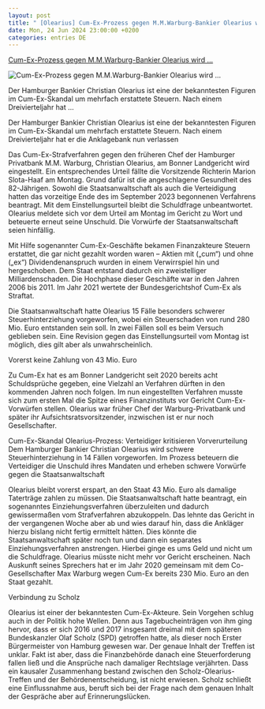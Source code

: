 ```yaml
---
layout: post
title: " [Olearius] Cum-Ex-Prozess gegen M.M.Warburg-Bankier Olearius wird ..."
date: Mon, 24 Jun 2024 23:00:00 +0200
categories: entries DE
---
```

[Cum-Ex-Prozess gegen M.M.Warburg-Bankier Olearius wird ...](https://www.capital.de/geld-versicherungen/cum-ex-prozess-gegen-m-m-warburg-bankier-olearius-wird-eingestellt-34824552.html)

![Cum-Ex-Prozess gegen M.M.Warburg-Bankier Olearius wird ...](https://image.capital.de/34824560/t/zJ/v2/w1440/r1.7778/-/olearius-469534618.jpg)

Der Hamburger Bankier Christian Olearius ist eine der bekanntesten Figuren im Cum-Ex-Skandal um mehrfach erstattete Steuern. Nach einem Dreivierteljahr hat ...

Der Hamburger Bankier Christian Olearius ist eine der bekanntesten Figuren im Cum-Ex-Skandal um mehrfach erstattete Steuern. Nach einem Dreivierteljahr hat er die Anklagebank nun verlassen

Das Cum-Ex-Strafverfahren gegen den früheren Chef der Hamburger Privatbank M.M. Warburg, Christian Olearius, am Bonner Landgericht wird eingestellt. Ein entsprechendes Urteil fällte die Vorsitzende Richterin Marion Slota-Haaf am Montag. Grund dafür ist die angeschlagene Gesundheit des 82-Jährigen. Sowohl die Staatsanwaltschaft als auch die Verteidigung hatten das vorzeitige Ende des im September 2023 begonnenen Verfahrens beantragt. Mit dem Einstellungsurteil bleibt die Schuldfrage unbeantwortet. Olearius meldete sich vor dem Urteil am Montag im Gericht zu Wort und beteuerte erneut seine Unschuld. Die Vorwürfe der Staatsanwaltschaft seien hinfällig.

Mit Hilfe sogenannter Cum-Ex-Geschäfte bekamen Finanzakteure Steuern erstattet, die gar nicht gezahlt worden waren – Aktien mit („cum“) und ohne („ex“) Dividendenanspruch wurden in einem Verwirrspiel hin und hergeschoben. Dem Staat entstand dadurch ein zweistelliger Milliardenschaden. Die Hochphase dieser Geschäfte war in den Jahren 2006 bis 2011. Im Jahr 2021 wertete der Bundesgerichtshof Cum-Ex als Straftat.

Die Staatsanwaltschaft hatte Olearius 15 Fälle besonders schwerer Steuerhinterziehung vorgeworfen, wobei ein Steuerschaden von rund 280 Mio. Euro entstanden sein soll. In zwei Fällen soll es beim Versuch geblieben sein. Eine Revision gegen das Einstellungsurteil vom Montag ist möglich, dies gilt aber als unwahrscheinlich.

Vorerst keine Zahlung von 43 Mio. Euro

Zu Cum-Ex hat es am Bonner Landgericht seit 2020 bereits acht Schuldsprüche gegeben, eine Vielzahl an Verfahren dürften in den kommenden Jahren noch folgen. Im nun eingestellten Verfahren musste sich zum ersten Mal die Spitze eines Finanzinstituts vor Gericht Cum-Ex-Vorwürfen stellen. Olearius war früher Chef der Warburg-Privatbank und später ihr Aufsichtsratsvorsitzender, inzwischen ist er nur noch Gesellschafter.

Cum-Ex-Skandal Olearius-Prozess: Verteidiger kritisieren Vorverurteilung Dem Hamburger Bankier Christian Olearius wird schwere Steuerhinterziehung in 14 Fällen vorgeworfen. Im Prozess beteuern die Verteidiger die Unschuld ihres Mandaten und erheben schwere Vorwürfe gegen die Staatsanwaltschaft

Olearius bleibt vorerst erspart, an den Staat 43 Mio. Euro als damalige Taterträge zahlen zu müssen. Die Staatsanwaltschaft hatte beantragt, ein sogenanntes Einziehungsverfahren überzuleiten und dadurch gewissermaßen vom Strafverfahren abzukoppeln. Das lehnte das Gericht in der vergangenen Woche aber ab und wies darauf hin, dass die Ankläger hierzu bislang nicht fertig ermittelt hätten. Dies könnte die Staatsanwaltschaft später noch tun und dann ein separates Einziehungsverfahren anstrengen. Hierbei ginge es ums Geld und nicht um die Schuldfrage. Olearius müsste nicht mehr vor Gericht erscheinen. Nach Auskunft seines Sprechers hat er im Jahr 2020 gemeinsam mit dem Co-Gesellschafter Max Warburg wegen Cum-Ex bereits 230 Mio. Euro an den Staat gezahlt.

Verbindung zu Scholz

Olearius ist einer der bekanntesten Cum-Ex-Akteure. Sein Vorgehen schlug auch in der Politik hohe Wellen. Denn aus Tagebucheinträgen von ihm ging hervor, dass er sich 2016 und 2017 insgesamt dreimal mit dem späteren Bundeskanzler Olaf Scholz (SPD) getroffen hatte, als dieser noch Erster Bürgermeister von Hamburg gewesen war. Der genaue Inhalt der Treffen ist unklar. Fakt ist aber, dass die Finanzbehörde danach eine Steuerforderung fallen ließ und die Ansprüche nach damaliger Rechtslage verjährten. Dass ein kausaler Zusammenhang bestand zwischen den Scholz-Olearius-Treffen und der Behördenentscheidung, ist nicht erwiesen. Scholz schließt eine Einflussnahme aus, beruft sich bei der Frage nach dem genauen Inhalt der Gespräche aber auf Erinnerungslücken.

